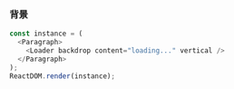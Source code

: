 
### 背景

<!--start-code-->
```js
const instance = (
  <Paragraph>
    <Loader backdrop content="loading..." vertical />
  </Paragraph>
);
ReactDOM.render(instance);
```
<!--end-code-->
